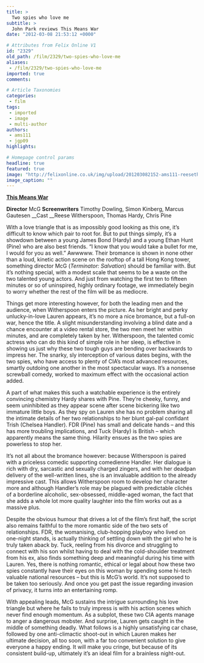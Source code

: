 ```yaml
---
title: >
  Two spies who love me
subtitle: >
  John Park reviews This Means War
date: "2012-03-08 21:53:12 +0000"

# Attributes from Felix Online V1
id: "2329"
old_path: /film/2329/two-spies-who-love-me
aliases:
 - /film/2329/two-spies-who-love-me
imported: true
comments:

# Article Taxonomies
categories:
 - film
tags:
 - imported
 - image
 - multi-author
authors:
 - ams111
 - jgp09
highlights:

# Homepage control params
headline: true
featured: true
image: "http://felixonline.co.uk/img/upload/201203082152-ams111-reesethismeanswar.jpg"
image_caption: ""
---
```


[__This Means War__](http://www.imdb.com/title/tt1596350/)

__Director__ McG
__Screenwriters__ Timothy Dowling, Simon Kinberg, Marcus Gautesen
__Cast __Reese Witherspoon, Thomas Hardy, Chris Pine

With a love triangle that is as impossibly good looking as this one, it’s difficult to know which pair to root for. But to put things simply, it’s a showdown between a young James Bond (Hardy) and a young Ethan Hunt (Pine) who are also best friends. “I know that you would take a bullet for me, I would for you as well.” Awwwww. Their bromance is shown in none other than a loud, kinetic action scene on the rooftop of a tall Hong Kong tower, something director McG (_Terminator: Salvation_) should be familiar with. But it’s nothing special, with a modest scale that seems to be a waste on the two talented young actors. And just from watching the first ten to fifteen minutes or so of uninspired, highly ordinary footage, we immediately begin to worry whether the rest of the film will be as mediocre.

Things get more interesting however, for both the leading men and the audience, when Witherspoon enters the picture. As her bright and perky unlucky-in-love Lauren appears, it’s no more a nice bromance, but a full-on war, hence the title. A slight misunderstanding involving a blind date and a chance encounter at a video rental store, the two men meet her within minutes, and are completely taken by her. Witherspoon, the talented comic actress who can do this kind of simple role in her sleep, is effective in showing us just why these two tough guys are bending over backwards to impress her. The snarky, sly interception of various dates begins, with the two spies, who have access to plenty of CIA’s most advanced resources, smartly outdoing one another in the most spectacular ways. It’s a nonsense screwball comedy, worked to maximum effect with the occasional action added.

A part of what makes this such a watchable experience is the entirely convincing chemistry Hardy shares with Pine. They’re cheeky, funny, and seem uninhibited as they appear scene after scene bickering like two immature little boys. As they spy on Lauren she has no problem sharing all the intimate details of her two relationships to her blunt gal-pal confidant Trish (Chelsea Handler). FDR (Pine) has small and delicate hands – and this has more troubling implications, and Tuck (Hardy) is British – which apparently means the same thing. Hilarity ensues as the two spies are powerless to stop her.

It’s not all about the bromance however: because Witherspoon is paired with a priceless comedic supporting comedienne Handler. Her dialogue is rich with dry, sarcastic and sexually charged zingers, and with her deadpan delivery of the well-written lines, she is an invaluable addition to the already impressive cast. This allows Witherspoon room to develop her character more and although Handler’s role may be plagued with predictable clichés of a borderline alcoholic, sex-obsessed, middle-aged woman, the fact that she adds a whole lot more quality laughter into the film works out as a massive plus.

Despite the obvious humour that drives a lot of the film’s first half, the script also remains faithful to the more romantic side of the two sets of relationships. FDR, the womanising, club-hopping playboy who lived on one-night stands, is actually thinking of settling down with the girl who he is truly taken aback by. Tuck, reeling from his divorce and struggling to connect with his son whilst having to deal with the cold-shoulder treatment from his ex, also finds something deep and meaningful during his time with Lauren. Yes, there is nothing romantic, ethical or legal about how these two spies constantly have their eyes on this woman by spending some hi-tech valuable national resources – but this is McG’s world. It’s not supposed to be taken too seriously. And once you get past the issue regarding invasion of privacy, it turns into an entertaining romp.

With appealing leads, McG sustains the intrigue surrounding his love triangle but where he fails to truly impress is with his action scenes which never find enough momentum. As a subplot, these two CIA agents manage to anger a dangerous mobster. And surprise, Lauren gets caught in the middle of something deadly. What follows is a highly unsatisfying car chase, followed by one anti-climactic shoot-out in which Lauren makes her ultimate decision, all too soon, with a far too convenient solution to give everyone a happy ending. It will make you cringe, but because of its consistent build-up, ultimately it’s an ideal film for a brainless night-out.
